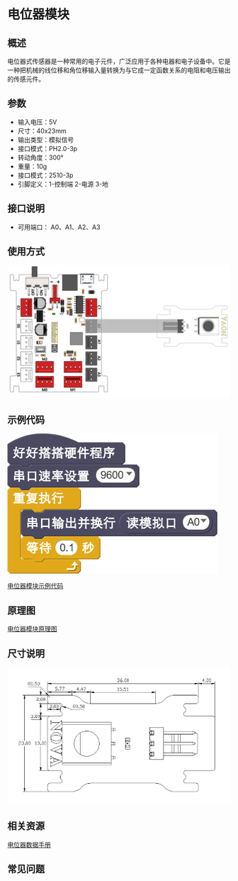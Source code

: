 # 电位器模块

## 概述

电位器式传感器是一种常用的电子元件，广泛应用于各种电器和电子设备中。它是一种把机械的线位移和角位移输入量转换为与它成一定函数关系的电阻和电压输出的传感元件。

## 参数

* 输入电压：5V
* 尺寸：40x23mm
* 输出类型：模拟信号
* 接口模式：PH2.0-3p
* 转动角度：300°
* 重量：10g
* 接口模式：2510-3p
* 引脚定义：1-控制端 2-电源 3-地

## 接口说明

* 可用端口： A0、A1、A2、A3

## 使用方式

![](../../.gitbook/assets/29.png)

## 示例代码

![](../../.gitbook/assets/30.png)

[电位器模块示例代码](http://www.haohaodada.com/show.php?id=947651)

## 原理图

[电位器模块原理图](https://github.com/Haohaodada-official/docs/blob/master/jiao-xue-chan-pin/pdf/yuan-li-tu/%E7%94%B5%E4%BD%8D%E5%99%A8%E6%A8%A1%E5%9D%97.pdf)

## 尺寸说明

![](../../.gitbook/assets/99.png)

## 相关资源

[电位器数据手册](https://github.com/Haohaodada-official/docs/blob/master/jiao-xue-chan-pin/pdf/xin-pian-shuo-ming/%E6%91%87%E6%9D%86-%E6%91%87%E6%9D%86%E7%94%B5%E4%BD%8D%E5%99%A8.PDF)

## 常见问题

